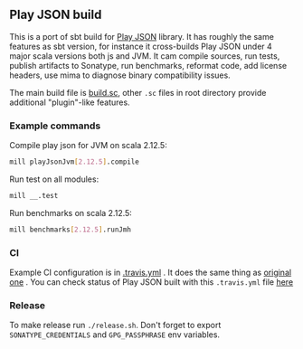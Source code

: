 ## Play JSON build

This is a port of sbt build for [Play JSON](https://github.com/playframework/play-json) library. It has roughly the same features as sbt version, for instance it cross-builds Play JSON under 4 major scala versions both js and JVM. It cam compile sources, run tests, publish artifacts to Sonatype, run benchmarks, reformat code, add license headers, use mima to diagnose binary compatibility issues.

The main build file is [build.sc](/build.sc), other `.sc` files in root directory provide additional "plugin"-like features.

### Example commands

Compile play json for JVM on scala 2.12.5: 
```bash
mill playJsonJvm[2.12.5].compile
```

Run test on all modules:
```bash
mill __.test
```

Run benchmarks on scala 2.12.5:
```bash
mill benchmarks[2.12.5].runJmh
```

### CI

Example CI configuration is in [.travis.yml](/.travis.yml) . It does the same thing as [original one](https://github.com/playframework/play-json/blob/master/.travis.yml) . You can check status of Play JSON built with this `.travis.yml` file [here](travis-ci.org/rockjam/play-json)

### Release

To make release run `./release.sh`. Don't forget to export `SONATYPE_CREDENTIALS` and `GPG_PASSPHRASE` env variables.
